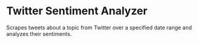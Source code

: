 # Twitter Sentiment Analyzer
 Scrapes tweets about a topic from Twitter over a specified date range and analyzes their sentiments.
